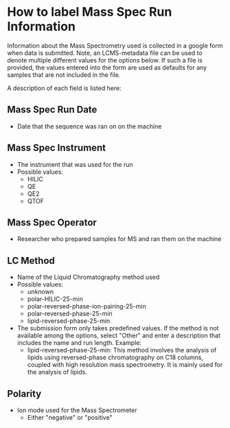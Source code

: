 # How to label Mass Spec Run Information

Information about the Mass Spectrometry used is collected in a google form when
data is submitted.  Note, an LCMS-metadata file can be used to denote multiple
different values for the options below. If such a file is provided, the values
entered into the form are used as defaults for any samples that are not included
in the file.

A description of each field is listed here:

## Mass Spec Run Date

- Date that the sequence was ran on on the machine

## Mass Spec Instrument

- The instrument that was used for the run
- Possible values:
  - HILIC
  - QE
  - QE2
  - QTOF

## Mass Spec Operator

- Researcher who prepared samples for MS and ran them on the machine

## LC Method

- Name of the Liquid Chromatography method used
- Possible values:
  - unknown
  - polar-HILIC-25-min
  - polar-reversed-phase-ion-pairing-25-min
  - polar-reversed-phase-25-min
  - lipid-reversed-phase-25-min
- The submission form only takes predefined values. If the method is not
  available among the options, select "Other" and enter a description that
  includes the name and run length. Example:
  - lipid-reversed-phase-25-min: This method involves the analysis of lipids
    using reversed-phase chromatography on C18 columns, coupled with high
    resolution mass spectrometry. It is mainly used for the analysis of lipids.

## Polarity

- Ion mode used for the Mass Spectrometer
  - Either  "negative" or "positive"
